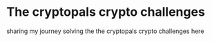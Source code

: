 # The cryptopals crypto challenges
 sharing my journey solving the the cryptopals crypto challenges here 
